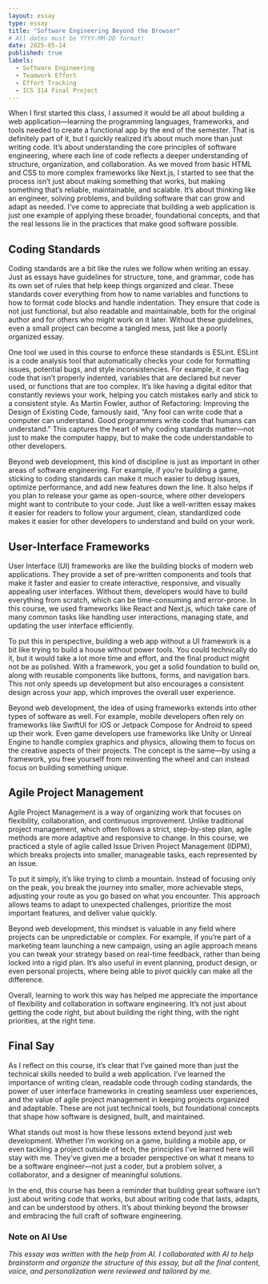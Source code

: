 ```yaml
---
layout: essay
type: essay
title: "Software Engineering Beyond the Browser"
# All dates must be YYYY-MM-DD format!
date: 2025-05-14
published: true
labels:
  - Software Engineering
  - Teamwork Effort
  - Effort Tracking
  - ICS 314 Final Project
---
```

When I first started this class, I assumed it would be all about building a web application—learning the programming languages, frameworks, and tools needed to create a functional app by the end of the semester. That is definitely part of it, but I quickly realized it’s about much more than just writing code. It’s about understanding the core principles of software engineering, where each line of code reflects a deeper understanding of structure, organization, and collaboration. As we moved from basic HTML and CSS to more complex frameworks like Next.js, I started to see that the process isn’t just about making something that works, but making something that’s reliable, maintainable, and scalable. It’s about thinking like an engineer, solving problems, and building software that can grow and adapt as needed. I’ve come to appreciate that building a web application is just one example of applying these broader, foundational concepts, and that the real lessons lie in the practices that make good software possible. 

## Coding Standards
Coding standards are a bit like the rules we follow when writing an essay. Just as essays have guidelines for structure, tone, and grammar, code has its own set of rules that help keep things organized and clear. These standards cover everything from how to name variables and functions to how to format code blocks and handle indentation. They ensure that code is not just functional, but also readable and maintainable, both for the original author and for others who might work on it later. Without these guidelines, even a small project can become a tangled mess, just like a poorly organized essay.

One tool we used in this course to enforce these standards is ESLint. ESLint is a code analysis tool that automatically checks your code for formatting issues, potential bugs, and style inconsistencies. For example, it can flag code that isn’t properly indented, variables that are declared but never used, or functions that are too complex. It’s like having a digital editor that constantly reviews your work, helping you catch mistakes early and stick to a consistent style. As Martin Fowler, author of Refactoring: Improving the Design of Existing Code, famously said, “Any fool can write code that a computer can understand. Good programmers write code that humans can understand.” This captures the heart of why coding standards matter—not just to make the computer happy, but to make the code understandable to other developers.

Beyond web development, this kind of discipline is just as important in other areas of software engineering. For example, if you’re building a game, sticking to coding standards can make it much easier to debug issues, optimize performance, and add new features down the line. It also helps if you plan to release your game as open-source, where other developers might want to contribute to your code. Just like a well-written essay makes it easier for readers to follow your argument, clean, standardized code makes it easier for other developers to understand and build on your work.

## User-Interface Frameworks
User Interface (UI) frameworks are like the building blocks of modern web applications. They provide a set of pre-written components and tools that make it faster and easier to create interactive, responsive, and visually appealing user interfaces. Without them, developers would have to build everything from scratch, which can be time-consuming and error-prone. In this course, we used frameworks like React and Next.js, which take care of many common tasks like handling user interactions, managing state, and updating the user interface efficiently.

To put this in perspective, building a web app without a UI framework is a bit like trying to build a house without power tools. You could technically do it, but it would take a lot more time and effort, and the final product might not be as polished. With a framework, you get a solid foundation to build on, along with reusable components like buttons, forms, and navigation bars. This not only speeds up development but also encourages a consistent design across your app, which improves the overall user experience.

Beyond web development, the idea of using frameworks extends into other types of software as well. For example, mobile developers often rely on frameworks like SwiftUI for iOS or Jetpack Compose for Android to speed up their work. Even game developers use frameworks like Unity or Unreal Engine to handle complex graphics and physics, allowing them to focus on the creative aspects of their projects. The concept is the same—by using a framework, you free yourself from reinventing the wheel and can instead focus on building something unique.

## Agile Project Management
Agile Project Management is a way of organizing work that focuses on flexibility, collaboration, and continuous improvement. Unlike traditional project management, which often follows a strict, step-by-step plan, agile methods are more adaptive and responsive to change. In this course, we practiced a style of agile called Issue Driven Project Management (IDPM), which breaks projects into smaller, manageable tasks, each represented by an issue.

To put it simply, it’s like trying to climb a mountain. Instead of focusing only on the peak, you break the journey into smaller, more achievable steps, adjusting your route as you go based on what you encounter. This approach allows teams to adapt to unexpected challenges, prioritize the most important features, and deliver value quickly.

Beyond web development, this mindset is valuable in any field where projects can be unpredictable or complex. For example, if you’re part of a marketing team launching a new campaign, using an agile approach means you can tweak your strategy based on real-time feedback, rather than being locked into a rigid plan. It’s also useful in event planning, product design, or even personal projects, where being able to pivot quickly can make all the difference.

Overall, learning to work this way has helped me appreciate the importance of flexibility and collaboration in software engineering. It’s not just about getting the code right, but about building the right thing, with the right priorities, at the right time.

## Final Say
As I reflect on this course, it’s clear that I’ve gained more than just the technical skills needed to build a web application. I’ve learned the importance of writing clean, readable code through coding standards, the power of user interface frameworks in creating seamless user experiences, and the value of agile project management in keeping projects organized and adaptable. These are not just technical tools, but foundational concepts that shape how software is designed, built, and maintained.

What stands out most is how these lessons extend beyond just web development. Whether I’m working on a game, building a mobile app, or even tackling a project outside of tech, the principles I’ve learned here will stay with me. They’ve given me a broader perspective on what it means to be a software engineer—not just a coder, but a problem solver, a collaborator, and a designer of meaningful solutions.

In the end, this course has been a reminder that building great software isn’t just about writing code that works, but about writing code that lasts, adapts, and can be understood by others. It’s about thinking beyond the browser and embracing the full craft of software engineering.

### Note on AI Use
*This essay was written with the help from AI. I collaborated with AI to help brainstorm and organize the structure of this essay, but all the final content, voice, and personalization were reviewed and tailored by me.*